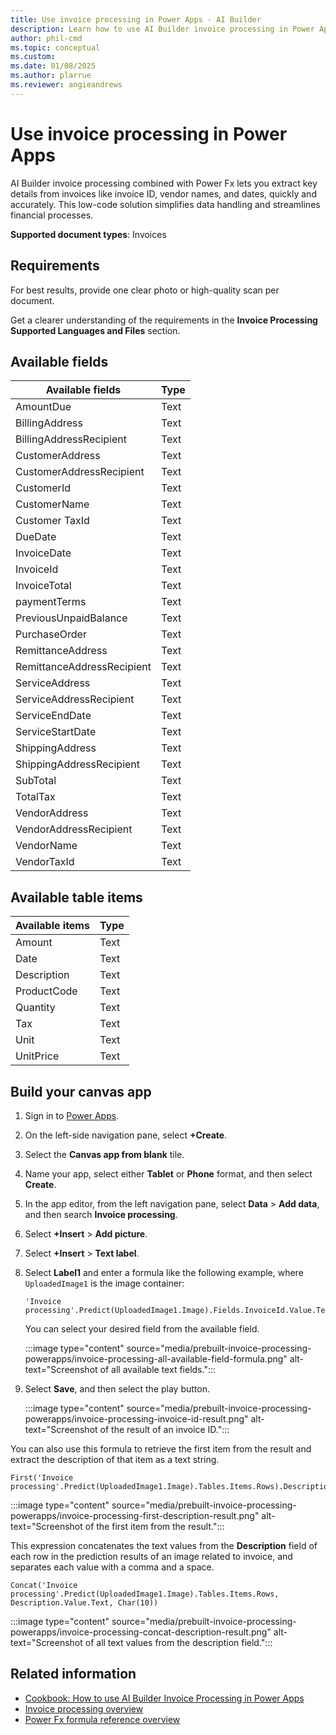 ```yaml
---
title: Use invoice processing in Power Apps - AI Builder
description: Learn how to use AI Builder invoice processing in Power Apps.
author: phil-cmd
ms.topic: conceptual
ms.custom: 
ms.date: 01/08/2025
ms.author: plarrue
ms.reviewer: angieandrews
---
```


# Use invoice processing in Power Apps

AI Builder invoice processing combined with Power Fx lets you extract key details from invoices like invoice ID, vendor names, and dates, quickly and accurately. This low-code solution simplifies data handling and streamlines financial processes.

**Supported document types**: Invoices

## Requirements

For best results, provide one clear photo or high-quality scan per document.

Get a clearer understanding of the requirements in the **Invoice Processing Supported Languages and Files** section.

## Available fields

|Available fields|Type|
|----------------|----|
|AmountDue|Text|
|BillingAddress|Text|
|BillingAddressRecipient|Text|
|CustomerAddress|Text|
|CustomerAddressRecipient|Text|
|CustomerId|Text|
|CustomerName|Text|
|Customer TaxId|Text|
|DueDate|Text|
|InvoiceDate|Text|
|InvoiceId|Text|
|InvoiceTotal|Text|
|paymentTerms|Text|
|PreviousUnpaidBalance|Text|
|PurchaseOrder|Text|
|RemittanceAddress|Text|
|RemittanceAddressRecipient|Text|
|ServiceAddress|Text|
|ServiceAddressRecipient|Text|
|ServiceEndDate|Text|
|ServiceStartDate|Text|
|ShippingAddress|Text|
|ShippingAddressRecipient|Text|
|SubTotal|Text|
|TotalTax|Text|
|VendorAddress|Text|
|VendorAddressRecipient|Text|
|VendorName|Text|
|VendorTaxId|Text|

## Available table items

|Available items|Type|
|---------------|----|
|Amount|Text|
|Date|Text|
|Description|Text|
|ProductCode|Text|
|Quantity|Text|
|Tax|Text|
|Unit|Text|
|UnitPrice|Text|

## Build your canvas app

1. Sign in to [Power Apps](https://make.powerapps.com/).
1. On the left-side navigation pane, select **+Create**.
1. Select the **Canvas app from blank** tile.
1. Name your app, select either **Tablet** or **Phone** format, and then select **Create**.
1. In the app editor, from the left navigation pane, select **Data** > **Add data**, and then search **Invoice processing**.
1. Select **+Insert** > **Add picture**.
1. Select **+Insert** > **Text label**.
1. Select **Label1** and enter a formula like the following example, where `UploadedImage1` is the image container:

    ```power-fx
    'Invoice processing'.Predict(UploadedImage1.Image).Fields.InvoiceId.Value.Text
    ```

      You can select your desired field from the available field.

     :::image type="content" source="media/prebuilt-invoice-processing-powerapps/invoice-processing-all-available-field-formula.png" alt-text="Screenshot of all available text fields.":::
  
1. Select **Save**, and then select the play button.

    :::image type="content" source="media/prebuilt-invoice-processing-powerapps/invoice-processing-invoice-id-result.png" alt-text="Screenshot of the result of an invoice ID.":::
  
You can also use this formula to retrieve the first item from the result and extract the description of that item as a text string.

```power-fx
First('Invoice processing'.Predict(UploadedImage1.Image).Tables.Items.Rows).Description.Value.Text
```

 :::image type="content" source="media/prebuilt-invoice-processing-powerapps/invoice-processing-first-description-result.png" alt-text="Screenshot of the first item from the result.":::
  
This expression concatenates the text values from the **Description** field of each row in the prediction results of an image related to invoice, and separates each value with a comma and a space.

```power-fx
Concat('Invoice processing'.Predict(UploadedImage1.Image).Tables.Items.Rows, Description.Value.Text, Char(10))
```

:::image type="content" source="media/prebuilt-invoice-processing-powerapps/invoice-processing-concat-description-result.png" alt-text="Screenshot of all text values from the description field.":::

## Related information

- [Cookbook: How to use AI Builder Invoice Processing in Power Apps](https://community.powerplatform.com/galleries/gallery-posts/?postid=59a0bbb0-b4c6-ef11-b8e8-7c1e52182eb9)
- [Invoice processing overview](prebuilt-invoice-processing.md)
- [Power Fx formula reference overview](/power-platform/power-fx/formula-reference-overview)

